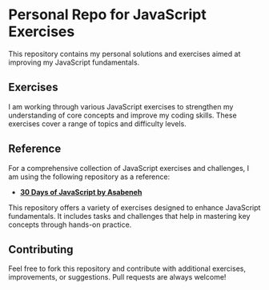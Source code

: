 # Personal Repo for JavaScript Exercises

This repository contains my personal solutions and exercises aimed at improving my JavaScript fundamentals. 

## Exercises

I am working through various JavaScript exercises to strengthen my understanding of core concepts and improve my coding skills. These exercises cover a range of topics and difficulty levels.

## Reference

For a comprehensive collection of JavaScript exercises and challenges, I am using the following repository as a reference:

- **[30 Days of JavaScript by Asabeneh](https://github.com/Asabeneh/30-Days-Of-JavaScript)**

This repository offers a variety of exercises designed to enhance JavaScript fundamentals. It includes tasks and challenges that help in mastering key concepts through hands-on practice.

## Contributing

Feel free to fork this repository and contribute with additional exercises, improvements, or suggestions. Pull requests are always welcome!
